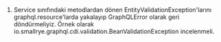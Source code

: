 1. Service sınıfındaki metodlardan dönen EntityValidationException'larını graphql.resource'larda yakalayıp GraphQLError olarak geri döndürmeliyiz.
Örnek olarak io.smallrye.graphql.cdi.validation.BeanValidationException incelenmeli.

 